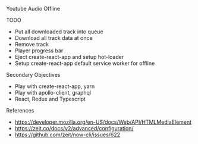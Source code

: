 Youtube Audio Offline


TODO

- Put all downloaded track into queue
- Download all track data at once
- Remove track
- Player progress bar
- Eject create-react-app and setup hot-loader
- Setup create-react-app default service worker for offline


Secondary Objectives

- Play with create-react-app, yarn
- Play with apollo-client, graphql
- React, Redux and Typescript


References

- https://developer.mozilla.org/en-US/docs/Web/API/HTMLMediaElement
- https://zeit.co/docs/v2/advanced/configuration/
- https://github.com/zeit/now-cli/issues/622
